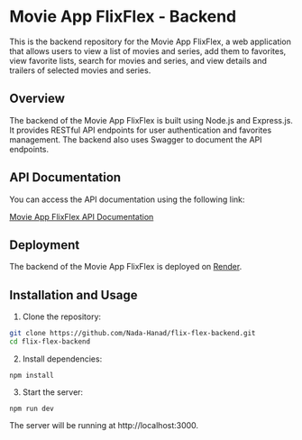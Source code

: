 # Movie App FlixFlex - Backend

This is the backend repository for the Movie App FlixFlex, a web application that allows users to view a list of movies and series, add them to favorites, view favorite lists, search for movies and series, and view details and trailers of selected movies and series.

## Overview

The backend of the Movie App FlixFlex is built using Node.js and Express.js. It provides RESTful API endpoints for user authentication and favorites management. The backend also uses Swagger to document the API endpoints.

## API Documentation

You can access the API documentation using the following link:

[Movie App FlixFlex API Documentation](https://flix-flex-auth.onrender.com/api-docs)

## Deployment

The backend of the Movie App FlixFlex is deployed on [Render](https://render.com).

## Installation and Usage

1. Clone the repository:

```bash
git clone https://github.com/Nada-Hanad/flix-flex-backend.git
cd flix-flex-backend
```

2. Install dependencies:

```
npm install
```

3. Start the server:

```
npm run dev
```

The server will be running at http://localhost:3000.
